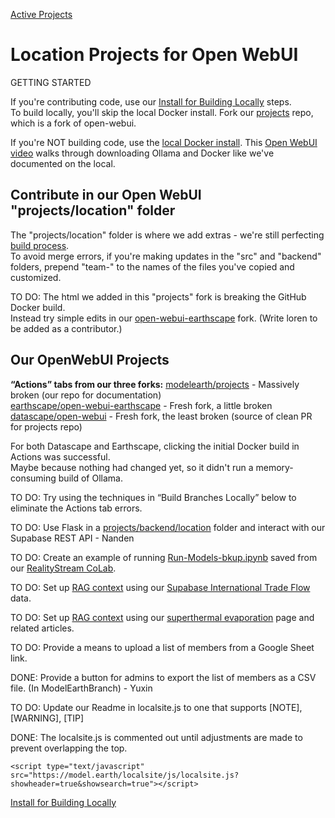 [Active Projects](../)

# Location Projects for Open WebUI

GETTING STARTED

If you're contributing code, use our [Install for Building Locally](setup) steps.  
To build locally, you'll skip the local Docker install. Fork our [projects](https://github.com/ModelEarth/projects/) repo, which is a fork of open-webui.

If you're NOT building code, use the [local Docker install](setup/docker).
This [Open WebUI video](https://www.youtube.com/watch?v=N-aRJe--txs) walks through downloading Ollama and Docker like we've documented on the local.

## Contribute in our Open WebUI "projects/location" folder

The "projects/location" folder is where we add extras - we're still perfecting [build process](setup).  
To avoid merge errors, if you're making updates in the "src" and "backend" folders,
prepend "team-" to the names of the files you've copied and customized.

TO DO: The html we added in this "projects" fork is breaking the GitHub Docker build.  
Instead try simple edits in our [open-webui-earthscape](https://github.com/earthscape/open-webui-earthscape) fork. (Write loren to be added as a contributor.)

## Our OpenWebUI Projects

**“Actions” tabs from our three forks:**
[modelearth/projects](https://github.com/ModelEarth/projects/actions) - Massively broken (our repo for documentation)  
[earthscape/open-webui-earthscape](https://github.com/earthscape/open-webui-earthscape/actions) - Fresh fork, a little broken
[datascape/open-webui](https://github.com/datascape/open-webui/actions) - Fresh fork, the least broken (source of clean PR for projects repo)

For both Datascape and Earthscape, clicking the initial Docker build in Actions was successful.  
Maybe because nothing had changed yet, so it didn't run a memory-consuming build of Ollama.

TO DO: Try using the techniques in “Build Branches Locally” below to eliminate the Actions tab errors.

TO DO: Use Flask in a [projects/backend/location](https://github.com/ModelEarth/projects/tree/main/backend) folder and interact with our Supabase REST API - Nanden

TO DO: Create an example of running [Run-Models-bkup.ipynb](https://github.com/ModelEarth/RealityStream/tree/main/models) saved from our [RealityStream CoLab](../../RealityStream/).

TO DO: Set up [RAG context](https://docs.openwebui.com/tutorial/rag/) using our [Supabase International Trade Flow](../../OpenFootprint/prep/sql/supabase/) data.

TO DO: Set up [RAG context](https://docs.openwebui.com/tutorial/rag/) using our [superthermal evaporation](../../evaporation-kits/) page and related articles.

<!--TO DO: Activate hosting using Cloudflare.-->

TO DO: Provide a means to upload a list of members from a Google Sheet link.

DONE: Provide a button for admins to export the list of members as a CSV file. (In ModelEarthBranch) - Yuxin

TO DO: Update our Readme in localsite.js to one that supports [NOTE], [WARNING], [TIP]

DONE: The localsite.js is commented out until adjustments are made to prevent overlapping the top.

    <script type="text/javascript" src="https://model.earth/localsite/js/localsite.js?showheader=true&showsearch=true"></script>

[Install for Building Locally](setup)
